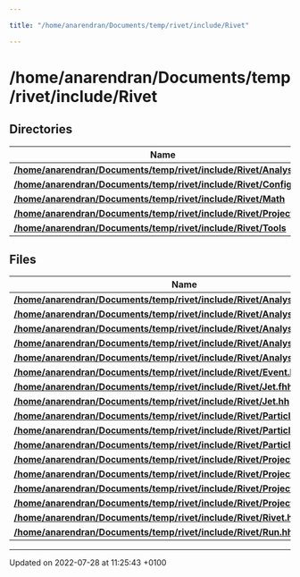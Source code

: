 ```yaml
---

title: "/home/anarendran/Documents/temp/rivet/include/Rivet"

---
```


# /home/anarendran/Documents/temp/rivet/include/Rivet



## Directories

| Name           |
| -------------- |
| **[/home/anarendran/Documents/temp/rivet/include/Rivet/Analyses](http://example.org/files/dir_e4992b7042f40b668a9d67b4ab38c2e6/#dir-/home/anarendran/documents/temp/rivet/include/rivet/analyses)**  |
| **[/home/anarendran/Documents/temp/rivet/include/Rivet/Config](http://example.org/files/dir_02a729ba1906eac53da6d0bafe0c1a8a/#dir-/home/anarendran/documents/temp/rivet/include/rivet/config)**  |
| **[/home/anarendran/Documents/temp/rivet/include/Rivet/Math](http://example.org/files/dir_081b9375fc550f5550f19102f2703d46/#dir-/home/anarendran/documents/temp/rivet/include/rivet/math)**  |
| **[/home/anarendran/Documents/temp/rivet/include/Rivet/Projections](http://example.org/files/dir_bfc6ea12015452171752e2d5fd69ba9a/#dir-/home/anarendran/documents/temp/rivet/include/rivet/projections)**  |
| **[/home/anarendran/Documents/temp/rivet/include/Rivet/Tools](http://example.org/files/dir_2c0fcb9b057e3c2dd1a26b6f5e9e5df2/#dir-/home/anarendran/documents/temp/rivet/include/rivet/tools)**  |

## Files

| Name           |
| -------------- |
| **[/home/anarendran/Documents/temp/rivet/include/Rivet/Analysis.hh](http://example.org/files/analysis_8hh/#file-analysis.hh)**  |
| **[/home/anarendran/Documents/temp/rivet/include/Rivet/AnalysisBuilder.hh](http://example.org/files/analysisbuilder_8hh/#file-analysisbuilder.hh)**  |
| **[/home/anarendran/Documents/temp/rivet/include/Rivet/AnalysisHandler.hh](http://example.org/files/analysishandler_8hh/#file-analysishandler.hh)**  |
| **[/home/anarendran/Documents/temp/rivet/include/Rivet/AnalysisInfo.hh](http://example.org/files/analysisinfo_8hh/#file-analysisinfo.hh)**  |
| **[/home/anarendran/Documents/temp/rivet/include/Rivet/AnalysisLoader.hh](http://example.org/files/analysisloader_8hh/#file-analysisloader.hh)**  |
| **[/home/anarendran/Documents/temp/rivet/include/Rivet/Event.hh](http://example.org/files/event_8hh/#file-event.hh)**  |
| **[/home/anarendran/Documents/temp/rivet/include/Rivet/Jet.fhh](http://example.org/files/jet_8fhh/#file-jet.fhh)**  |
| **[/home/anarendran/Documents/temp/rivet/include/Rivet/Jet.hh](http://example.org/files/jet_8hh/#file-jet.hh)**  |
| **[/home/anarendran/Documents/temp/rivet/include/Rivet/Particle.fhh](http://example.org/files/particle_8fhh/#file-particle.fhh)**  |
| **[/home/anarendran/Documents/temp/rivet/include/Rivet/Particle.hh](http://example.org/files/particle_8hh/#file-particle.hh)**  |
| **[/home/anarendran/Documents/temp/rivet/include/Rivet/ParticleBase.hh](http://example.org/files/particlebase_8hh/#file-particlebase.hh)**  |
| **[/home/anarendran/Documents/temp/rivet/include/Rivet/Projection.fhh](http://example.org/files/projection_8fhh/#file-projection.fhh)**  |
| **[/home/anarendran/Documents/temp/rivet/include/Rivet/Projection.hh](http://example.org/files/projection_8hh/#file-projection.hh)**  |
| **[/home/anarendran/Documents/temp/rivet/include/Rivet/ProjectionApplier.hh](http://example.org/files/projectionapplier_8hh/#file-projectionapplier.hh)**  |
| **[/home/anarendran/Documents/temp/rivet/include/Rivet/ProjectionHandler.hh](http://example.org/files/projectionhandler_8hh/#file-projectionhandler.hh)**  |
| **[/home/anarendran/Documents/temp/rivet/include/Rivet/Rivet.hh](http://example.org/files/rivet_8hh/#file-rivet.hh)**  |
| **[/home/anarendran/Documents/temp/rivet/include/Rivet/Run.hh](http://example.org/files/run_8hh/#file-run.hh)**  |






-------------------------------

Updated on 2022-07-28 at 11:25:43 +0100
